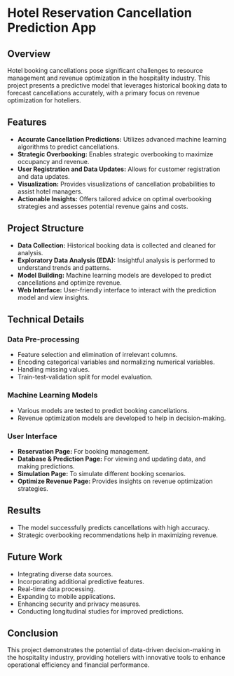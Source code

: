 # Hotel Reservation Cancellation Prediction App

## Overview
Hotel booking cancellations pose significant challenges to resource management and revenue optimization in the hospitality industry. This project presents a predictive model that leverages historical booking data to forecast cancellations accurately, with a primary focus on revenue optimization for hoteliers.

## Features
- **Accurate Cancellation Predictions:** Utilizes advanced machine learning algorithms to predict cancellations.
- **Strategic Overbooking:** Enables strategic overbooking to maximize occupancy and revenue.
- **User Registration and Data Updates:** Allows for customer registration and data updates.
- **Visualization:** Provides visualizations of cancellation probabilities to assist hotel managers.
- **Actionable Insights:** Offers tailored advice on optimal overbooking strategies and assesses potential revenue gains and costs.

## Project Structure
- **Data Collection:** Historical booking data is collected and cleaned for analysis.
- **Exploratory Data Analysis (EDA):** Insightful analysis is performed to understand trends and patterns.
- **Model Building:** Machine learning models are developed to predict cancellations and optimize revenue.
- **Web Interface:** User-friendly interface to interact with the prediction model and view insights.

## Technical Details
### Data Pre-processing
- Feature selection and elimination of irrelevant columns.
- Encoding categorical variables and normalizing numerical variables.
- Handling missing values.
- Train-test-validation split for model evaluation.

### Machine Learning Models
- Various models are tested to predict booking cancellations.
- Revenue optimization models are developed to help in decision-making.

### User Interface
- **Reservation Page:** For booking management.
- **Database & Prediction Page:** For viewing and updating data, and making predictions.
- **Simulation Page:** To simulate different booking scenarios.
- **Optimize Revenue Page:** Provides insights on revenue optimization strategies.

## Results
- The model successfully predicts cancellations with high accuracy.
- Strategic overbooking recommendations help in maximizing revenue.

## Future Work
- Integrating diverse data sources.
- Incorporating additional predictive features.
- Real-time data processing.
- Expanding to mobile applications.
- Enhancing security and privacy measures.
- Conducting longitudinal studies for improved predictions.

## Conclusion
This project demonstrates the potential of data-driven decision-making in the hospitality industry, providing hoteliers with innovative tools to enhance operational efficiency and financial performance.


